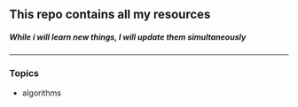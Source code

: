 ## This repo contains all my resources
<H5>While i will learn new things, I will update them simultaneously</H5>

---

### Topics
- algorithms